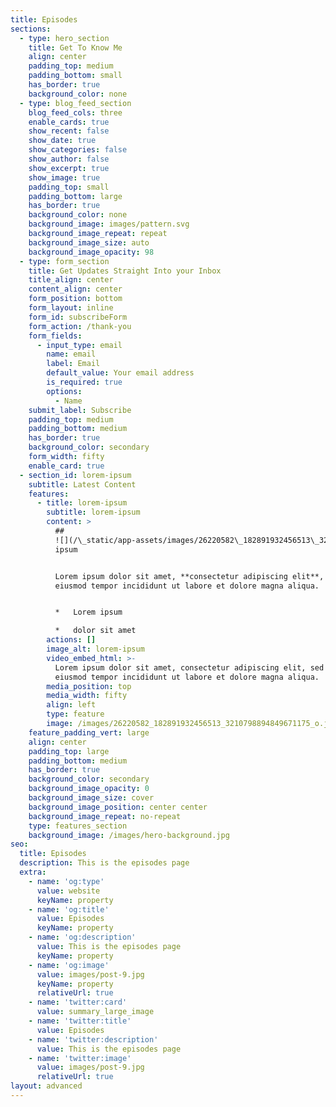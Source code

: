 ```yaml
---
title: Episodes
sections:
  - type: hero_section
    title: Get To Know Me
    align: center
    padding_top: medium
    padding_bottom: small
    has_border: true
    background_color: none
  - type: blog_feed_section
    blog_feed_cols: three
    enable_cards: true
    show_recent: false
    show_date: true
    show_categories: false
    show_author: false
    show_excerpt: true
    show_image: true
    padding_top: small
    padding_bottom: large
    has_border: true
    background_color: none
    background_image: images/pattern.svg
    background_image_repeat: repeat
    background_image_size: auto
    background_image_opacity: 98
  - type: form_section
    title: Get Updates Straight Into your Inbox
    title_align: center
    content_align: center
    form_position: bottom
    form_layout: inline
    form_id: subscribeForm
    form_action: /thank-you
    form_fields:
      - input_type: email
        name: email
        label: Email
        default_value: Your email address
        is_required: true
        options:
          - Name
    submit_label: Subscribe
    padding_top: medium
    padding_bottom: medium
    has_border: true
    background_color: secondary
    form_width: fifty
    enable_card: true
  - section_id: lorem-ipsum
    subtitle: Latest Content
    features:
      - title: lorem-ipsum
        subtitle: lorem-ipsum
        content: >
          ##
          ![](/\_static/app-assets/images/26220582\_182891932456513\_3210798894849671175\_o.jpeg)Lorem
          ipsum


          Lorem ipsum dolor sit amet, **consectetur adipiscing elit**, sed do
          eiusmod tempor incididunt ut labore et dolore magna aliqua.


          *   Lorem ipsum

          *   dolor sit amet
        actions: []
        image_alt: lorem-ipsum
        video_embed_html: >-
          Lorem ipsum dolor sit amet, consectetur adipiscing elit, sed do
          eiusmod tempor incididunt ut labore et dolore magna aliqua.
        media_position: top
        media_width: fifty
        align: left
        type: feature
        image: /images/26220582_182891932456513_3210798894849671175_o.jpeg
    feature_padding_vert: large
    align: center
    padding_top: large
    padding_bottom: medium
    has_border: true
    background_color: secondary
    background_image_opacity: 0
    background_image_size: cover
    background_image_position: center center
    background_image_repeat: no-repeat
    type: features_section
    background_image: /images/hero-background.jpg
seo:
  title: Episodes
  description: This is the episodes page
  extra:
    - name: 'og:type'
      value: website
      keyName: property
    - name: 'og:title'
      value: Episodes
      keyName: property
    - name: 'og:description'
      value: This is the episodes page
      keyName: property
    - name: 'og:image'
      value: images/post-9.jpg
      keyName: property
      relativeUrl: true
    - name: 'twitter:card'
      value: summary_large_image
    - name: 'twitter:title'
      value: Episodes
    - name: 'twitter:description'
      value: This is the episodes page
    - name: 'twitter:image'
      value: images/post-9.jpg
      relativeUrl: true
layout: advanced
---
```

